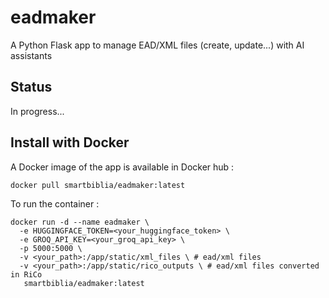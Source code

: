 # eadmaker
A Python Flask app to manage EAD/XML files (create, update...) with AI assistants

## Status

In progress...

## Install with Docker

A Docker image of the app is available in Docker hub : 

```
docker pull smartbiblia/eadmaker:latest
```
To run the container : 

```
docker run -d --name eadmaker \
  -e HUGGINGFACE_TOKEN=<your_huggingface_token> \
  -e GROQ_API_KEY=<your_groq_api_key> \
  -p 5000:5000 \
  -v <your_path>:/app/static/xml_files \ # ead/xml files
  -v <your_path>:/app/static/rico_outputs \ # ead/xml files converted in RiCo
   smartbiblia/eadmaker:latest
```

